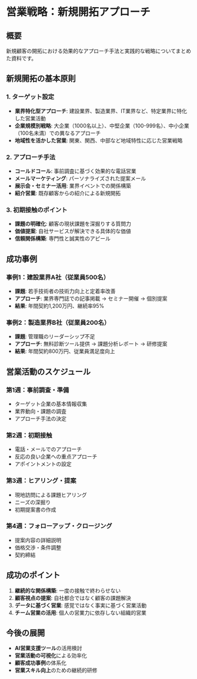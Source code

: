 # 営業戦略：新規開拓アプローチ

## 概要
新規顧客の開拓における効果的なアプローチ手法と実践的な戦略についてまとめた資料です。

## 新規開拓の基本原則

### 1. ターゲット設定
- **業界特化型アプローチ**: 建設業界、製造業界、IT業界など、特定業界に特化した営業活動
- **企業規模別戦略**: 大企業（1000名以上）、中堅企業（100-999名）、中小企業（100名未満）での異なるアプローチ
- **地域性を活かした営業**: 関東、関西、中部など地域特性に応じた営業戦略

### 2. アプローチ手法
- **コールドコール**: 事前調査に基づく効果的な電話営業
- **メールマーケティング**: パーソナライズされた提案メール
- **展示会・セミナー活用**: 業界イベントでの関係構築
- **紹介営業**: 既存顧客からの紹介による新規開拓

### 3. 初期接触のポイント
- **課題の明確化**: 顧客の現状課題を深掘りする質問力
- **価値提案**: 自社サービスが解決できる具体的な価値
- **信頼関係構築**: 専門性と誠実性のアピール

## 成功事例

### 事例1：建設業界A社（従業員500名）
- **課題**: 若手技術者の技術力向上と定着率改善
- **アプローチ**: 業界専門誌での記事掲載 → セミナー開催 → 個別提案
- **結果**: 年間契約1,200万円、継続率95%

### 事例2：製造業界B社（従業員200名）
- **課題**: 管理職のリーダーシップ不足
- **アプローチ**: 無料診断ツール提供 → 課題分析レポート → 研修提案
- **結果**: 年間契約800万円、従業員満足度向上

## 営業活動のスケジュール

### 第1週：事前調査・準備
- ターゲット企業の基本情報収集
- 業界動向・課題の調査
- アプローチ手法の決定

### 第2週：初期接触
- 電話・メールでのアプローチ
- 反応の良い企業への重点アプローチ
- アポイントメントの設定

### 第3週：ヒアリング・提案
- 現地訪問による課題ヒアリング
- ニーズの深掘り
- 初期提案書の作成

### 第4週：フォローアップ・クロージング
- 提案内容の詳細説明
- 価格交渉・条件調整
- 契約締結

## 成功のポイント

1. **継続的な関係構築**: 一度の接触で終わらせない
2. **顧客視点の提案**: 自社都合ではなく顧客の課題解決
3. **データに基づく営業**: 感覚ではなく事実に基づく営業活動
4. **チーム営業の活用**: 個人の営業力に依存しない組織的営業

## 今後の展開

- **AI営業支援ツール**の活用検討
- **営業活動の可視化**による効率化
- **顧客成功事例**の体系化
- **営業スキル向上**のための継続的研修 